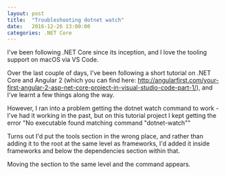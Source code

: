 ```yaml
---
layout: post
title:  "Troubleshooting dotnet watch"
date:   2016-12-26 13:00:00
categories: .NET Core
---
```


I've been following .NET Core since its inception, and I love the tooling support on macOS via VS Code.

Over the last couple of days, I've been following a short tutorial on .NET Core and Angular 2 (which you can find here: http://angularfirst.com/your-first-angular-2-asp-net-core-project-in-visual-studio-code-part-1/), and 
I've learnt a few things along the way.

However, I ran into a problem getting the dotnet watch command to work - I've had it working in the past, but on this tutorial project I kept getting the error "No executable found matching command "dotnet-watch""

Turns out I'd put the tools section in the wrong place, and rather than adding it to the root at the same level as frameworks, I'd added it inside frameworks and below the dependencies section within that.

Moving the section to the same level and the command appears.

